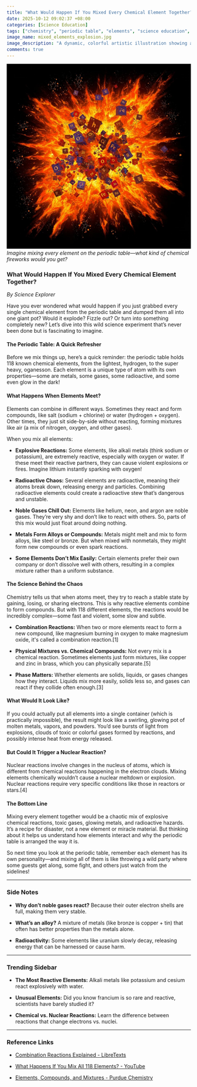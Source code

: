```yaml
---
title: "What Would Happen If You Mixed Every Chemical Element Together?"
date: 2025-10-12 09:02:37 +08:00
categories: [Science Education]
tags: ["chemistry", "periodic table", "elements", "science education", "chemical reactions"]
image_name: mixed_elements_explosion.jpg
image_description: "A dynamic, colorful artistic illustration showing a chaotic explosion of atoms and molecules, with various elements' symbols (like H, O, Fe, Au) swirling and reacting in a fiery mix, symbolizing the intense chemical interactions when all elements are combined."
comments: true
---
```



![Imagine mixing every element on the periodic table—what kind of chemical fireworks would you get?](/assets/images/mixed_elements_explosion.jpg)
*Imagine mixing every element on the periodic table—what kind of chemical fireworks would you get?*

<!-- Image Description: A dynamic, colorful artistic illustration showing a chaotic explosion of atoms and molecules, with various elements' symbols (like H, O, Fe, Au) swirling and reacting in a fiery mix, symbolizing the intense chemical interactions when all elements are combined. -->


### What Would Happen If You Mixed Every Chemical Element Together?

*By Science Explorer*

Have you ever wondered what would happen if you just grabbed every single chemical element from the periodic table and dumped them all into one giant pot? Would it explode? Fizzle out? Or turn into something completely new? Let’s dive into this wild science experiment that’s never been done but is fascinating to imagine.

#### The Periodic Table: A Quick Refresher

Before we mix things up, here’s a quick reminder: the periodic table holds 118 known chemical elements, from the lightest, hydrogen, to the super heavy, oganesson. Each element is a unique type of atom with its own properties—some are metals, some gases, some radioactive, and some even glow in the dark!

#### What Happens When Elements Meet?

Elements can combine in different ways. Sometimes they react and form compounds, like salt (sodium + chlorine) or water (hydrogen + oxygen). Other times, they just sit side-by-side without reacting, forming mixtures like air (a mix of nitrogen, oxygen, and other gases).

When you mix all elements:

- **Explosive Reactions:** Some elements, like alkali metals (think sodium or potassium), are extremely reactive, especially with oxygen or water. If these meet their reactive partners, they can cause violent explosions or fires. Imagine lithium instantly sparking with oxygen!

- **Radioactive Chaos:** Several elements are radioactive, meaning their atoms break down, releasing energy and particles. Combining radioactive elements could create a radioactive stew that’s dangerous and unstable.

- **Noble Gases Chill Out:** Elements like helium, neon, and argon are noble gases. They’re very shy and don’t like to react with others. So, parts of this mix would just float around doing nothing.

- **Metals Form Alloys or Compounds:** Metals might melt and mix to form alloys, like steel or bronze. But when mixed with nonmetals, they might form new compounds or even spark reactions.

- **Some Elements Don’t Mix Easily:** Certain elements prefer their own company or don’t dissolve well with others, resulting in a complex mixture rather than a uniform substance.

#### The Science Behind the Chaos

Chemistry tells us that when atoms meet, they try to reach a stable state by gaining, losing, or sharing electrons. This is why reactive elements combine to form compounds. But with 118 different elements, the reactions would be incredibly complex—some fast and violent, some slow and subtle.

- **Combination Reactions:** When two or more elements react to form a new compound, like magnesium burning in oxygen to make magnesium oxide, it's called a combination reaction.[1]

- **Physical Mixtures vs. Chemical Compounds:** Not every mix is a chemical reaction. Sometimes elements just form mixtures, like copper and zinc in brass, which you can physically separate.[5]

- **Phase Matters:** Whether elements are solids, liquids, or gases changes how they interact. Liquids mix more easily, solids less so, and gases can react if they collide often enough.[3]

#### What Would It Look Like?

If you could actually put all elements into a single container (which is practically impossible), the result might look like a swirling, glowing pot of molten metals, vapors, and powders. You’d see bursts of light from explosions, clouds of toxic or colorful gases formed by reactions, and possibly intense heat from energy released.

#### But Could It Trigger a Nuclear Reaction?

Nuclear reactions involve changes in the nucleus of atoms, which is different from chemical reactions happening in the electron clouds. Mixing elements chemically wouldn’t cause a nuclear meltdown or explosion. Nuclear reactions require very specific conditions like those in reactors or stars.[4]

#### The Bottom Line

Mixing every element together would be a chaotic mix of explosive chemical reactions, toxic gases, glowing metals, and radioactive hazards. It’s a recipe for disaster, not a new element or miracle material. But thinking about it helps us understand how elements interact and why the periodic table is arranged the way it is.

So next time you look at the periodic table, remember each element has its own personality—and mixing all of them is like throwing a wild party where some guests get along, some fight, and others just watch from the sidelines!

---

### Side Notes

- **Why don’t noble gases react?** Because their outer electron shells are full, making them very stable.

- **What’s an alloy?** A mixture of metals (like bronze is copper + tin) that often has better properties than the metals alone.

- **Radioactivity:** Some elements like uranium slowly decay, releasing energy that can be harnessed or cause harm.

---

### Trending Sidebar

- **The Most Reactive Elements:** Alkali metals like potassium and cesium react explosively with water.

- **Unusual Elements:** Did you know francium is so rare and reactive, scientists have barely studied it?

- **Chemical vs. Nuclear Reactions:** Learn the difference between reactions that change electrons vs. nuclei.

---

### Reference Links

- [Combination Reactions Explained - LibreTexts](https://chem.libretexts.org/Bookshelves/Introductory_Chemistry/Introductory_Chemistry_(CK-12)/11:_Chemical_Reactions/11.04:_Combination_Reactions)

- [What Happens If You Mix All 118 Elements? - YouTube](https://www.youtube.com/watch?v=PBncf8yEULk)

- [Elements, Compounds, and Mixtures - Purdue Chemistry](https://chemed.chem.purdue.edu/genchem/topicreview/bp/ch2/mix.html)
